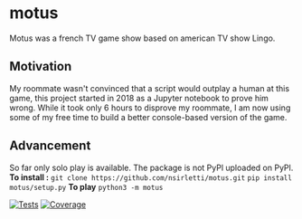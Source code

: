 # motus
Motus was a french TV game show based on american TV show Lingo.

## Motivation
My roommate wasn't convinced that a script would outplay a human at this game, this project started in 2018 as a Jupyter notebook to prove him wrong. While it took only 6 hours to disprove my roommate, I am now using some of my free time to build a better console-based version of the game.

## Advancement
So far only solo play is available.
The package is not PyPl uploaded on PyPl.
**To install :**
`git clone https://github.com/nsirletti/motus.git`
`pip install motus/setup.py`
**To play**
`python3 -m motus`

[![Tests][test_svg]][test_link] [![Coverage][coverage_svg]][coverage_link]

[test_svg]: https://github.com/nsirletti/motus/workflows/Tests/badge.svg?branch=master
[test_link]: https://github.com/nsirletti/motus/actions?query=workflow%3ATests
[coverage_svg]: https://codecov.io/gh/nsirletti/motus/branch/master/graph/badge.svg
[coverage_link]: https://codecov.io/gh/nsirletti/motus/
